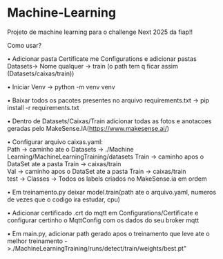 # Machine-Learning
Projeto de machine learning para o challenge Next 2025 da fiap!!

Como usar?

• Adicionar pasta Certificate me Configurations e adicionar pastas Datasets-> Nome qualquer -> train (o path tem q ficar assim (Datasets/caixas/train))

• Iniciar Venv -> python -m venv venv

• Baixar todos os pacotes presentes no arquivo requirements.txt -> pip install -r requirements.txt

• Dentro de Datasets/Caixas/Train adicionar todas as fotos e anotacoes geradas pelo MakeSense.IA(https://www.makesense.ai/)

• Configurar arquivo caixas.yaml:  
        Path -> caminho ate o Datasets -> ./Machine Learning/MachineLearningTraining/datasets 
        Train -> caminho apos o DataSet ate a pasta Train -> caixas/train  
        Val -> caminho apos o DataSet ate a pasta Train -> caixas/train  
        test ->
        Classes -> Todos os labels criados no MakeSense.ia em ordem 

• Em treinamento.py deixar model.train(path ate o arquivo.yaml, numeros de vezes que o codigo ira estudar, cpu)

• Adicionar certificado .crt do mqtt em Configurations/Certificate e configurar certinho o MqttConfig com os dados do seu broker mqtt

• Em main.py, adicionar path gerado apos o treinamento que leve ate o melhor treinamento ->./MachineLearningTraining/runs/detect/train/weights/best.pt" 

